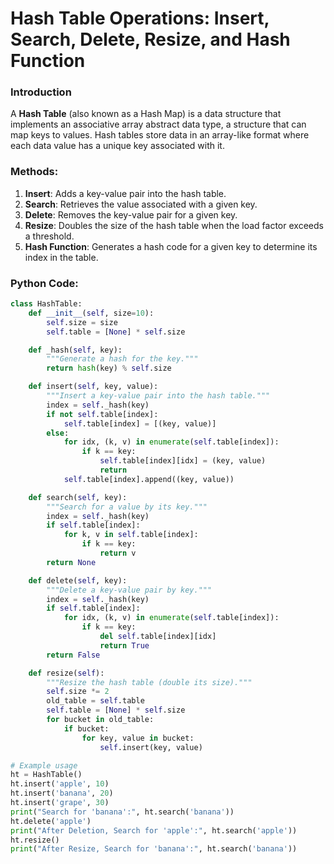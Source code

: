 # Hash Table Operations: Insert, Search, Delete, Resize, and Hash Function

### Introduction
A **Hash Table** (also known as a Hash Map) is a data structure that implements an associative array abstract data type, a structure that can map keys to values. Hash tables store data in an array-like format where each data value has a unique key associated with it.

### Methods:
1. **Insert**: Adds a key-value pair into the hash table.
2. **Search**: Retrieves the value associated with a given key.
3. **Delete**: Removes the key-value pair for a given key.
4. **Resize**: Doubles the size of the hash table when the load factor exceeds a threshold.
5. **Hash Function**: Generates a hash code for a given key to determine its index in the table.

### Python Code:
```python
class HashTable:
    def __init__(self, size=10):
        self.size = size
        self.table = [None] * self.size

    def _hash(self, key):
        """Generate a hash for the key."""
        return hash(key) % self.size

    def insert(self, key, value):
        """Insert a key-value pair into the hash table."""
        index = self._hash(key)
        if not self.table[index]:
            self.table[index] = [(key, value)]
        else:
            for idx, (k, v) in enumerate(self.table[index]):
                if k == key:
                    self.table[index][idx] = (key, value)
                    return
            self.table[index].append((key, value))

    def search(self, key):
        """Search for a value by its key."""
        index = self._hash(key)
        if self.table[index]:
            for k, v in self.table[index]:
                if k == key:
                    return v
        return None

    def delete(self, key):
        """Delete a key-value pair by key."""
        index = self._hash(key)
        if self.table[index]:
            for idx, (k, v) in enumerate(self.table[index]):
                if k == key:
                    del self.table[index][idx]
                    return True
        return False

    def resize(self):
        """Resize the hash table (double its size)."""
        self.size *= 2
        old_table = self.table
        self.table = [None] * self.size
        for bucket in old_table:
            if bucket:
                for key, value in bucket:
                    self.insert(key, value)

# Example usage
ht = HashTable()
ht.insert('apple', 10)
ht.insert('banana', 20)
ht.insert('grape', 30)
print("Search for 'banana':", ht.search('banana'))
ht.delete('apple')
print("After Deletion, Search for 'apple':", ht.search('apple'))
ht.resize()
print("After Resize, Search for 'banana':", ht.search('banana'))
